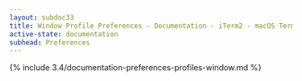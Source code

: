 ```yaml
---
layout: subdoc33
title: Window Profile Preferences - Documentation - iTerm2 - macOS Terminal Replacement
active-state: documentation
subhead: Preferences
---
```

{% include 3.4/documentation-preferences-profiles-window.md %}
